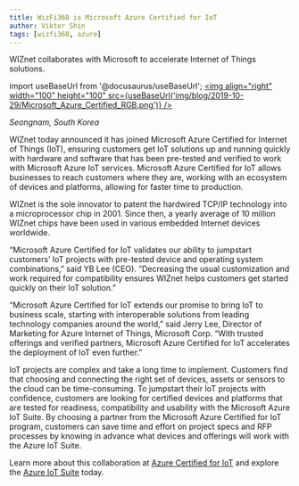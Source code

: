 ```yaml
---
title: WizFi360 is Microsoft Azure Certified for IoT
author: Viktor Shin
tags: [wizfi360, azure]
---
```


WIZnet collaborates with Microsoft to accelerate Internet of Things solutions.

<!--truncate-->
import useBaseUrl from '@docusaurus/useBaseUrl';
[<img align="right" width="100" height="100" src={useBaseUrl('img/blog/2019-10-29/Microsoft_Azure_Certified_RGB.png')} />](https://catalog.azureiotsolutions.com/)


*Seongnam, South Korea*

WIZnet today announced it has joined Microsoft Azure Certified for Internet of Things (IoT), ensuring customers get IoT solutions up and running quickly with hardware and software that has been pre-tested and verified to work with Microsoft Azure IoT services. Microsoft Azure Certified for IoT allows businesses to reach customers where they are, working with an ecosystem of devices and platforms, allowing for faster time to production.

WIZnet is the sole innovator to patent the hardwired TCP/IP technology into a microprocessor chip in 2001. Since then, a yearly average of 10 million WIZnet chips have been used in various embedded Internet devices worldwide.

“Microsoft Azure Certified for IoT validates our ability to jumpstart customers’ IoT projects with pre-tested device and operating system combinations,” said YB Lee (CEO). “Decreasing the usual customization and work required for compatibility ensures WIZnet helps customers get started quickly on their IoT solution.”

“Microsoft Azure Certified for IoT extends our promise to bring IoT to business scale, starting with interoperable solutions from leading technology companies around the world,” said Jerry Lee, Director of Marketing for Azure Internet of Things, Microsoft Corp. “With trusted offerings and verified partners, Microsoft Azure Certified for IoT accelerates the deployment of IoT even further.”

IoT projects are complex and take a long time to implement. Customers find that choosing and connecting the right set of devices, assets or sensors to the cloud can be time-consuming. To jumpstart their IoT projects with confidence, customers are looking for certified devices and platforms that are tested for readiness, compatibility and usability with the Microsoft Azure IoT Suite. By choosing a partner from the Microsoft Azure Certified for IoT program, customers can save time and effort on project specs and RFP processes by knowing in advance what devices and offerings will work with the Azure IoT Suite.

Learn more about this collaboration at [Azure Certified for IoT](https://azure.microsoft.com/en-us/marketplace/certified-iot-partners/) and explore the [Azure IoT Suite](http://internetofyourthings.com/) today.
